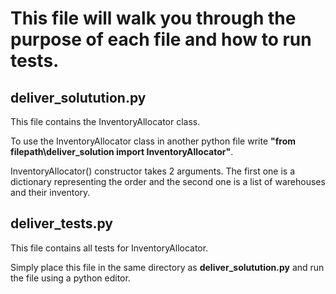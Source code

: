 # This file will walk you through the purpose of each file and how to run tests. 

## deliver_solutution.py

This file contains the InventoryAllocator class.

To use the InventoryAllocator class in another python file write **"from filepath\deliver_solution import InventoryAllocator"**.

InventoryAllocator() constructor takes 2 arguments. The first one is a dictionary representing the order and the second one is
a list of warehouses and their inventory.

## deliver_tests.py

This file contains all tests for InventoryAllocator.

Simply place this file in the same directory as **deliver_solutution.py** and run the file using a python editor.
